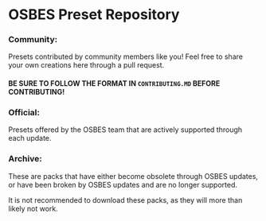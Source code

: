 # OSBES Preset Repository

### Community:
Presets contributed by community members like you! Feel free to share your own creations here through a pull request.

#### BE SURE TO FOLLOW THE FORMAT IN `CONTRIBUTING.MD` BEFORE CONTRIBUTING!

### Official:
Presets offered by the OSBES team that are actively supported through each update.

### Archive:
These are packs that have either become obsolete through OSBES updates, or have been broken by OSBES updates and are no longer supported.

It is not recommended to download these packs, as they will more than likely not work.